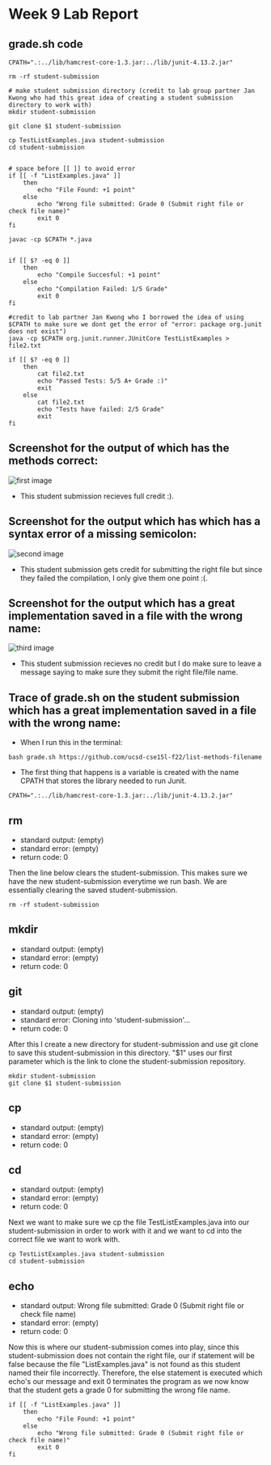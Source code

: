 # Week 9 Lab Report

## grade.sh code

```
CPATH=".:../lib/hamcrest-core-1.3.jar:../lib/junit-4.13.2.jar"

rm -rf student-submission

# make student submission directory (credit to lab group partner Jan Kwong who had this great idea of creating a student submission directory to work with)
mkdir student-submission

git clone $1 student-submission

cp TestListExamples.java student-submission
cd student-submission


# space before [[ ]] to avoid error
if [[ -f "ListExamples.java" ]]
    then 
        echo "File Found: +1 point"
    else
        echo "Wrong file submitted: Grade 0 (Submit right file or check file name)"
        exit 0
fi 

javac -cp $CPATH *.java


if [[ $? -eq 0 ]]
    then 
        echo "Compile Succesful: +1 point"
    else 
        echo "Compilation Failed: 1/5 Grade" 
        exit 0
fi 

#credit to lab partner Jan Kwong who I borrowed the idea of using $CPATH to make sure we dont get the error of "error: package org.junit does not exist")
java -cp $CPATH org.junit.runner.JUnitCore TestListExamples > file2.txt

if [[ $? -eq 0 ]]
    then
        cat file2.txt
        echo "Passed Tests: 5/5 A+ Grade :)"
        exit
    else 
        cat file2.txt
        echo "Tests have failed: 2/5 Grade"
        exit
fi
```

## Screenshot for the output of which has the methods correct:
![first image](ex2.png)
- This student submission recieves full credit :).

## Screenshot for the output which has which has a syntax error of a missing semicolon:
![second image](ex3.png)
- This student submission gets credit for submitting the right file but since they failed the compilation, I only give them one point :(.

## Screenshot for the output which has a great implementation saved in a file with the wrong name:
![third image](ex5.png)
- This student submission recieves no credit but I do make sure to leave a message saying to make sure they submit the right file/file name.

## Trace of grade.sh on the student submission which has a great implementation saved in a file with the wrong name:

 - When I run this in the terminal:
 ```
 bash grade.sh https://github.com/ucsd-cse15l-f22/list-methods-filename
 ```
 - The first thing that happens is a variable is created with the name CPATH that stores the library needed to run Junit.
 ```
 CPATH=".:../lib/hamcrest-core-1.3.jar:../lib/junit-4.13.2.jar"
 ```
 
## rm
- standard output: (empty)
- standard error: (empty)
- return code: 0

Then the line below clears the student-submission. This makes sure we have the new student-submission everytime we run bash. We are essentially clearing the saved student-submission. 
 ```
 rm -rf student-submission
```


## mkdir 
- standard output: (empty)
- standard error: (empty)
- return code: 0
## git 
- standard output: (empty)
- standard error: Cloning into 'student-submission'...
- return code: 0

After this I create a new directory for student-submission and use git clone to save this student-submission in this directory. "$1" uses our first parameter which is the link to clone the student-submission repository.
```
mkdir student-submission
git clone $1 student-submission
```

## cp 
- standard output: (empty)
- standard error: (empty)
- return code: 0

## cd
- standard output: (empty)
- standard error: (empty)
- return code: 0

Next we want to make sure we cp the file TestListExamples.java into our student-submission in order to work with it and we want to cd into the correct file we want to work with.
```
cp TestListExamples.java student-submission
cd student-submission
```
## echo
- standard output: Wrong file submitted: Grade 0 (Submit right file or check file name)
- standard error: (empty)
- return code: 0

Now this is where our student-submission comes into play, since this student-submission does not contain the right file, our if statement will be false because the file "ListExamples.java" is not found as this student named their file incorrectly. Therefore, the else statement is executed which echo's our message and exit 0 terminates the program as we now know that the student gets a grade 0 for submitting the wrong file name.
```
if [[ -f "ListExamples.java" ]]
    then 
        echo "File Found: +1 point"
    else
        echo "Wrong file submitted: Grade 0 (Submit right file or check file name)"
        exit 0
fi 
```

